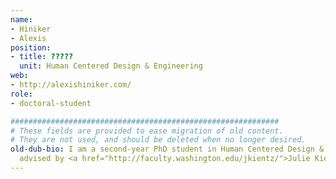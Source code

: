 ```yaml
---
name:
- Hiniker
- Alexis
position:
- title: ?????
  unit: Human Centered Design & Engineering
web:
- http://alexishiniker.com/
role:
- doctoral-student

############################################################
# These fields are provided to ease migration of old content.
# They are not used, and should be deleted when no longer desired.
old-dub-bio: I am a second-year PhD student in Human Centered Design & Engineering
  advised by <a href="http://faculty.washington.edu/jkientz/">Julie Kientz</a>.
---
```

